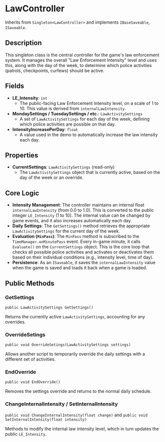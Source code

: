 # LawController

Inherits from `Singleton<LawController>` and implements `IBaseSaveable`, `ISaveable`.

## Description

This singleton class is the central controller for the game's law enforcement system. It manages the overall "Law Enforcement Intensity" level and uses this, along with the day of the week, to determine which police activities (patrols, checkpoints, curfews) should be active.

## Fields

-   **LE_Intensity**: `int`
    -   The public-facing Law Enforcement Intensity level, on a scale of 1 to 10. This value is derived from `internalLawIntensity`.
-   **MondaySettings / TuesdaySettings / etc.**: `LawActivitySettings`
    -   A set of `LawActivitySettings` for each day of the week, defining which police activities are possible on that day.
-   **IntensityIncreasePerDay**: `float`
    -   A value used in the demo to automatically increase the law intensity each day.

## Properties

-   **CurrentSettings**: `LawActivitySettings` (read-only)
    -   The `LawActivitySettings` object that is currently active, based on the day of the week or an override.

## Core Logic

-   **Intensity Management**: The controller maintains an internal float `internalLawIntensity` (from 0.0 to 1.0). This is converted to the public integer `LE_Intensity` (1 to 10). The internal value can be changed by game events, and it also increases automatically each day.
-   **Daily Settings**: The `GetSettings()` method retrieves the appropriate `LawActivitySettings` for the current day of the week.
-   **Evaluation (`MinPass`)**: The `MinPass` method is subscribed to the `TimeManager.onMinutePass` event. Every in-game minute, it calls `Evaluate()` on the `CurrentSettings` object. This is the core loop that checks all possible police activities and activates or deactivates them based on their individual conditions (e.g., intensity level, time of day).
-   **Persistence**: As an `ISaveable`, it saves the `internalLawIntensity` value when the game is saved and loads it back when a game is loaded.

## Public Methods

### GetSettings
`public LawActivitySettings GetSettings()`

Returns the currently active `LawActivitySettings`, accounting for any overrides.

### OverrideSetings
`public void OverrideSetings(LawActivitySettings settings)`

Allows another script to temporarily override the daily settings with a different set of activities.

### EndOverride
`public void EndOverride()`

Removes the settings override and returns to the normal daily schedule.

### ChangeInternalIntensity / SetInternalIntensity
`public void ChangeInternalIntensity(float change)` and `public void SetInternalIntensity(float intensity)`

Methods to modify the internal law intensity level, which in turn updates the public `LE_Intensity`.
